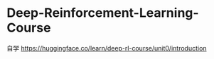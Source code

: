 # Deep-Reinforcement-Learning-Course

自学 https://huggingface.co/learn/deep-rl-course/unit0/introduction  
